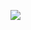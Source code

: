 ![](https://github-profile-summary-cards.vercel.app/api/cards/profile-details?username=stephenlake&theme=github_dark)

